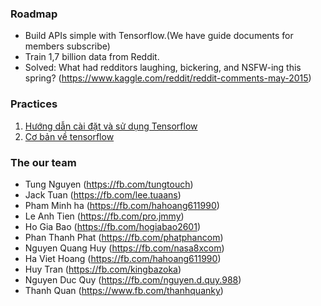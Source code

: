 ### Roadmap
- Build APIs simple with Tensorflow.(We have guide documents for members subscribe)
- Train 1,7 billion data from Reddit.
- Solved: What had redditors laughing, bickering, and NSFW-ing this spring? (https://www.kaggle.com/reddit/reddit-comments-may-2015)


### Practices
1. [Hướng dẫn cài đặt và sử dụng Tensorflow](https://github.com/machinelearningvn/reddit-machine-learning/wiki/H%C6%B0%E1%BB%9Bng-d%E1%BA%ABn-c%C3%A0i-%C4%91%E1%BA%B7t-v%C3%A0-s%E1%BB%AD-d%E1%BB%A5ng-Tensorflow)
2. [Cơ bản về tensorflow](https://github.com/machinelearningvn/reddit-machine-learning/wiki/C%C6%A1-b%E1%BA%A3n-v%E1%BB%81-tensorflow)


### The our team
- Tung Nguyen (https://fb.com/tungtouch)
- Jack Tuan (https://fb.com/lee.tuaans)
- Pham Minh ha (https://fb.com/hahoang611990)
- Le Anh Tien (https://fb.com/pro.jmmy)
- Ho Gia Bao (https://fb.com/hogiabao2601)
- Phan Thanh Phat (https://fb.com/phatphancom)
- Nguyen Quang Huy (https://fb.com/nasa8xcom)
- Ha Viet Hoang (https://fb.com/hahoang611990)
- Huy Tran (https://fb.com/kingbazoka)
- Nguyen Duc Quy (https://fb.com/nguyen.d.quy.988)
- Thanh Quan (https://www.fb.com/thanhquanky)

